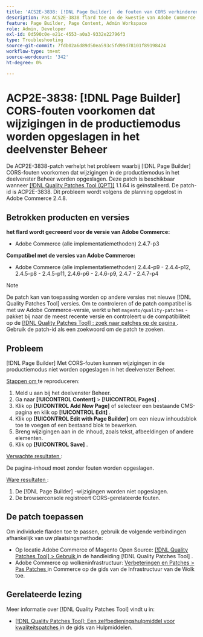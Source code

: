 ```yaml
---
title: 'ACS2E-3838: [!DNL Page Builder]  de fouten van CORS verhinderen besparingsveranderingen in het admin paneel op productiemodus'
description: Pas ACS2E-3838 flard toe om de kwestie van Adobe Commerce te bevestigen waar  [!DNL Page Builder]  de fouten van CORS sparen veranderingen in het admin paneel op productiemodus verhinderen.
feature: Page Builder, Page Content, Admin Workspace
role: Admin, Developer
exl-id: 0d590c0e-e21c-4553-a0a3-9332e22796f3
type: Troubleshooting
source-git-commit: 7fdb02a6d89d50ea593c5fd99d78101f89198424
workflow-type: tm+mt
source-wordcount: '342'
ht-degree: 0%

---
```


# ACP2E-3838: [!DNL Page Builder] CORS-fouten voorkomen dat wijzigingen in de productiemodus worden opgeslagen in het deelvenster Beheer

De ACP2E-3838-patch verhelpt het probleem waarbij [!DNL Page Builder] CORS-fouten voorkomen dat wijzigingen in de productiemodus in het deelvenster Beheer worden opgeslagen. Deze patch is beschikbaar wanneer [[!DNL Quality Patches Tool (QPT)]](/help/tools/quality-patches-tool/quality-patches-tool-to-self-serve-quality-patches.md) 1.1.64 is geïnstalleerd. De patch-id is ACP2E-3838. Dit probleem wordt volgens de planning opgelost in Adobe Commerce 2.4.8.

## Betrokken producten en versies

**het flard wordt gecreeerd voor de versie van Adobe Commerce:**

* Adobe Commerce (alle implementatiemethoden) 2.4.7-p3

**Compatibel met de versies van Adobe Commerce:**

* Adobe Commerce (alle implementatiemethoden) 2.4.4-p9 - 2.4.4-p12, 2.4.5-p8 - 2.4.5-p11, 2.4.6-p6 - 2.4.6-p9, 2.4.7 - 2.4.7-p4

>[!NOTE]
>
>De patch kan van toepassing worden op andere versies met nieuwe [!DNL Quality Patches Tool] versies. Om te controleren of de patch compatibel is met uw Adobe Commerce-versie, werkt u het `magento/quality-patches` -pakket bij naar de meest recente versie en controleert u de compatibiliteit op de [[!DNL Quality Patches Tool] : zoek naar patches op de pagina ](https://experienceleague.adobe.com/tools/commerce-quality-patches/index.html?lang=nl-NL) . Gebruik de patch-id als een zoekwoord om de patch te zoeken.

## Probleem

[!DNL Page Builder] Met CORS-fouten kunnen wijzigingen in de productiemodus niet worden opgeslagen in het deelvenster Beheer.

<u> Stappen om </u> te reproduceren:

1. Meld u aan bij het deelvenster Beheer.
1. Ga naar **[!UICONTROL Content]** > **[!UICONTROL Pages]** .
1. Klik op **[!UICONTROL Add New Page]** of selecteer een bestaande CMS-pagina en klik op **[!UICONTROL Edit]** .
1. Klik op **[!UICONTROL Edit with Page Builder]** om een nieuw inhoudsblok toe te voegen of een bestaand blok te bewerken.
1. Breng wijzigingen aan in de inhoud, zoals tekst, afbeeldingen of andere elementen.
1. Klik op **[!UICONTROL Save]** .

<u> Verwachte resultaten </u>:

De pagina-inhoud moet zonder fouten worden opgeslagen.

<u> Ware resultaten </u>:

1. De [!DNL Page Builder] -wijzigingen worden niet opgeslagen.
1. De browserconsole registreert CORS-gerelateerde fouten.

## De patch toepassen

Om individuele flarden toe te passen, gebruik de volgende verbindingen afhankelijk van uw plaatsingsmethode:

* Op locatie Adobe Commerce of Magento Open Source: [[!DNL Quality Patches Tool] > Gebruik ](/help/tools/quality-patches-tool/usage.md) in de handleiding [!DNL Quality Patches Tool] .
* Adobe Commerce op wolkeninfrastructuur: [ Verbeteringen en Patches > Pas Patches ](https://experienceleague.adobe.com/docs/commerce-cloud-service/user-guide/develop/upgrade/apply-patches.html?lang=nl-NL) in Commerce op de gids van de Infrastructuur van de Wolk toe.

## Gerelateerde lezing

Meer informatie over [!DNL Quality Patches Tool] vindt u in:

* [[!DNL Quality Patches Tool]: Een zelfbedieningshulpmiddel voor kwaliteitspatches ](/help/tools/quality-patches-tool/quality-patches-tool-to-self-serve-quality-patches.md) in de gids van Hulpmiddelen.
